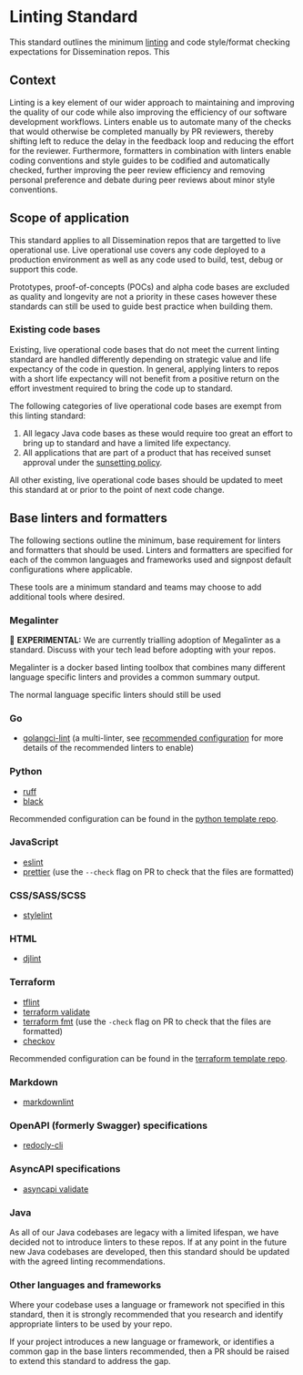 # Linting Standard

This standard outlines the minimum [linting](https://en.wikipedia.org/wiki/Lint_(software)) and code style/format checking expectations for Dissemination repos. This

## Context

Linting is a key element of our wider approach to maintaining and improving the quality of our code while also improving the efficiency of our software development workflows. Linters enable us to automate many of the checks that would otherwise be completed manually by PR reviewers, thereby shifting left to reduce the delay in the feedback loop and reducing the effort for the reviewer. Furthermore, formatters in combination with linters enable coding conventions and style guides to be codified and automatically checked, further improving the peer review efficiency and removing personal preference and debate during peer reviews about minor style conventions.

## Scope of application

This standard applies to all Dissemination repos that are targetted to live operational use. Live operational use covers any code deployed to a production environment as well as any code used to build, test, debug or support this code.

Prototypes, proof-of-concepts (POCs) and alpha code bases are excluded as quality and longevity are not a priority in these cases however these standards can still be used to guide best practice when building them.

### Existing code bases

Existing, live operational code bases that do not meet the current linting standard are handled differently depending on strategic value and life expectancy of the code in question. In general, applying linters to repos with a short life expectancy will not benefit from a positive return on the effort investment required to bring the code up to standard.

The following categories of live operational code bases are exempt from this linting standard:

1. All legacy Java code bases as these would require too great an effort to bring up to standard and have a limited life expectancy.
2. All applications that are part of a product that has received sunset approval under the [sunsetting policy](https://confluence.ons.gov.uk/x/UQMwDQ).

All other existing, live operational code bases should be updated to meet this standard at or prior to the point of next code change.

## Base linters and formatters

The following sections outline the minimum, base requirement for linters and formatters that should be used. Linters and formatters are specified for each of the common languages and frameworks used and signpost default configurations where applicable.

These tools are a minimum standard and teams may choose to add additional tools where desired.

### Megalinter

:test_tube: **EXPERIMENTAL:** We are currently trialling adoption of Megalinter as a standard. Discuss with your tech lead before adopting with your repos.

Megalinter is a docker based linting toolbox that combines many different language specific linters and provides a common summary output.

The normal language specific linters should still be used

### Go

* [golangci-lint](https://golangci-lint.run/) (a multi-linter, see [recommended configuration](https://github.com/ONSdigital/dp-cli/blob/main/project_generation/content/templates/base-app/.golangci.yml.tmpl) for more details of the recommended linters to enable)

### Python

* [ruff](https://github.com/astral-sh/ruff)
* [black](https://github.com/psf/black)

Recommended configuration can be found in the [python template repo](https://github.com/ONSdigital/ons-python-template).

### JavaScript

* [eslint](https://eslint.org/)
* [prettier](https://prettier.io/) (use the `--check` flag on PR to check that the files are formatted)

### CSS/SASS/SCSS

* [stylelint](https://stylelint.io/)

### HTML

* [djlint](https://www.djlint.com/)

### Terraform

* [tflint](https://github.com/terraform-linters/tflint)
* [terraform validate](https://developer.hashicorp.com/terraform/cli/commands/validate)
* [terraform fmt](https://developer.hashicorp.com/terraform/cli/commands/fmt) (use the `-check` flag on PR to check that the files are formatted)
* [checkov](https://www.checkov.io/)

Recommended configuration can be found in the [terraform template repo](https://github.com/ONSdigital/dis-aws-terraform-stack-template).

### Markdown

* [markdownlint](https://github.com/DavidAnson/markdownlint)

### OpenAPI (formerly Swagger) specifications

* [redocly-cli](https://github.com/Redocly/redocly-cli)

### AsyncAPI specifications

* [asyncapi validate](https://www.asyncapi.com/docs/tools/cli/usage#asyncapi-validate-spec-file)

### Java

As all of our Java codebases are legacy with a limited lifespan, we have decided not to introduce linters to these repos. If at any point in the future new Java codebases are developed, then this standard should be updated with the agreed linting recommendations.

### Other languages and frameworks

Where your codebase uses a language or framework not specified in this standard, then it is strongly recommended that you research and identify appropriate linters to be used by your repo.

If your project introduces a new language or framework, or identifies a common gap in the base linters recommended, then a PR should be raised to extend this standard to address the gap.
